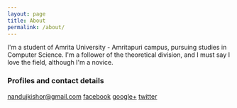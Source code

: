 ```yaml
---
layout: page
title: About
permalink: /about/
---
```


I'm a student of Amrita University - Amritapuri campus, pursuing studies in Computer Science. I'm a follower of the theoretical division, and I must say I love the field, although I'm a novice.

### Profiles and contact details

[nandujkishor@gmail.com](mailto:nandujkishor@gmail.com)
[facebook](http://fb.com/nandakishore.jyothipakash)
[google+](http://plus.google.com/+nandakishore)
[twitter](http://twitter.com/nandujkishor)
